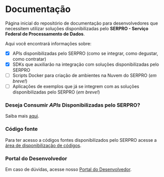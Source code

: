 # Documentação
Página inicial do repositório de documentação para desenvolvedores que necessitem utilizar soluções disponibilizadas pelo **SERPRO - Serviço Federal de Processamento de Dados**.

Aqui você encontrará informações sobre:
- [x] APIs disponibilizadas pelo SERPRO (como se integrar, como degustar, como contratar)
- [x] SDKs que auxiliarão na integração com soluções disponibilizadas pelo SERPRO
- [ ] Scripts Docker para criação de ambientes na Nuvem do SERPRO (_em breve!_)
- [ ] Aplicações de exemplos que já se integrem com as soluções disponibilizadas pelo SERPRO (_em breve!_)

### Deseja Consumir _APIs_ Disponibilizadas pelo SERPRO?
Saiba mais [aqui](Consumindo%20APIs.md).

### Código fonte
Para ter acesso a códigos fontes disponibilizados pelo SERPRO acesse a [área de disponibilização de códigos](https://github.com/devserpro/codes).

### Portal do Desenvolvedor
Em caso de dúvidas, acesse nosso [Portal do Desenvolvedor](https://dev.serpro.gov.br).

